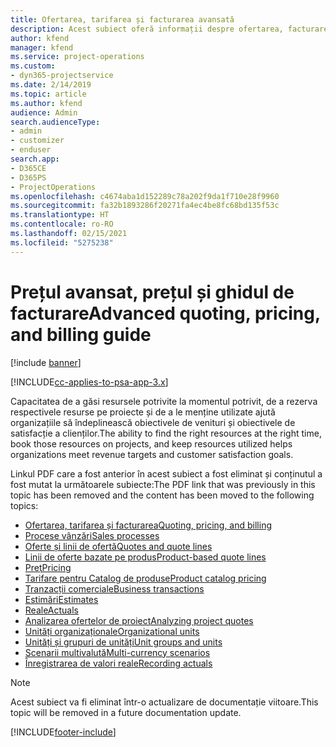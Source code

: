 ```yaml
---
title: Ofertarea, tarifarea și facturarea avansată
description: Acest subiect oferă informații despre ofertarea, facturarea și tarifarea în Project Service Automation.
author: kfend
manager: kfend
ms.service: project-operations
ms.custom:
- dyn365-projectservice
ms.date: 2/14/2019
ms.topic: article
ms.author: kfend
audience: Admin
search.audienceType:
- admin
- customizer
- enduser
search.app:
- D365CE
- D365PS
- ProjectOperations
ms.openlocfilehash: c4674aba1d152289c78a202f9da1f710e28f9960
ms.sourcegitcommit: fa32b1893286f20271fa4ec4be8fc68bd135f53c
ms.translationtype: HT
ms.contentlocale: ro-RO
ms.lasthandoff: 02/15/2021
ms.locfileid: "5275238"
---
```

# <a name="advanced-quoting-pricing-and-billing-guide"></a><span data-ttu-id="41a95-103">Prețul avansat, prețul și ghidul de facturare</span><span class="sxs-lookup"><span data-stu-id="41a95-103">Advanced quoting, pricing, and billing guide</span></span>

[!include [banner](../../includes/psa-now-project-operations.md)]

[!INCLUDE[cc-applies-to-psa-app-3.x](../../includes/cc-applies-to-psa-app-3x.md)]

<span data-ttu-id="41a95-104">Capacitatea de a găsi resursele potrivite la momentul potrivit, de a rezerva respectivele resurse pe proiecte și de a le menține utilizate ajută organizațiile să îndeplinească obiectivele de venituri și obiectivele de satisfacție a clienților.</span><span class="sxs-lookup"><span data-stu-id="41a95-104">The ability to find the right resources at the right time, book those resources on projects, and keep resources utilized helps organizations meet revenue targets and customer satisfaction goals.</span></span> 

<span data-ttu-id="41a95-105">Linkul PDF care a fost anterior în acest subiect a fost eliminat și conținutul a fost mutat la următoarele subiecte:</span><span class="sxs-lookup"><span data-stu-id="41a95-105">The PDF link that was previously in this topic has been removed and the content has been moved to the following topics:</span></span>

- [<span data-ttu-id="41a95-106">Ofertarea, tarifarea și facturarea</span><span class="sxs-lookup"><span data-stu-id="41a95-106">Quoting, pricing, and billing</span></span>](../quote-bill-price.md)
- [<span data-ttu-id="41a95-107">Procese vânzări</span><span class="sxs-lookup"><span data-stu-id="41a95-107">Sales processes</span></span>](../basic-sales-process.md)
- [<span data-ttu-id="41a95-108">Oferte și linii de ofertă</span><span class="sxs-lookup"><span data-stu-id="41a95-108">Quotes and quote lines</span></span>](../basic-quote-lines.md)
- [<span data-ttu-id="41a95-109">Linii de oferte bazate pe produs</span><span class="sxs-lookup"><span data-stu-id="41a95-109">Product-based quote lines</span></span>](../product-based-quote-lines.md)
- [<span data-ttu-id="41a95-110">Preţ</span><span class="sxs-lookup"><span data-stu-id="41a95-110">Pricing</span></span>](../basic-pricing.md)
- [<span data-ttu-id="41a95-111">Tarifare pentru Catalog de produse</span><span class="sxs-lookup"><span data-stu-id="41a95-111">Product catalog pricing</span></span>](../product-catalog-pricing.md)
- [<span data-ttu-id="41a95-112">Tranzacții comerciale</span><span class="sxs-lookup"><span data-stu-id="41a95-112">Business transactions</span></span>](../basic-business-transactions.md)
- [<span data-ttu-id="41a95-113">Estimări</span><span class="sxs-lookup"><span data-stu-id="41a95-113">Estimates</span></span>](../estimates.md)
- [<span data-ttu-id="41a95-114">Reale</span><span class="sxs-lookup"><span data-stu-id="41a95-114">Actuals</span></span>](../actuals.md)
- [<span data-ttu-id="41a95-115">Analizarea ofertelor de proiect</span><span class="sxs-lookup"><span data-stu-id="41a95-115">Analyzing project quotes</span></span>](../basic-analyzing-quotes.md)
- [<span data-ttu-id="41a95-116">Unități organizaționale</span><span class="sxs-lookup"><span data-stu-id="41a95-116">Organizational units</span></span>](../advanced-organizational.md)
- [<span data-ttu-id="41a95-117">Unități și grupuri de unități</span><span class="sxs-lookup"><span data-stu-id="41a95-117">Unit groups and units</span></span>](../advanced-units.md)
- [<span data-ttu-id="41a95-118">Scenarii multivalută</span><span class="sxs-lookup"><span data-stu-id="41a95-118">Multi-currency scenarios</span></span>](../advanced-currency.md)
- [<span data-ttu-id="41a95-119">Înregistrarea de valori reale</span><span class="sxs-lookup"><span data-stu-id="41a95-119">Recording actuals</span></span>](../advanced-actuals.md)

> [!NOTE]
> <span data-ttu-id="41a95-120">Acest subiect va fi eliminat într-o actualizare de documentație viitoare.</span><span class="sxs-lookup"><span data-stu-id="41a95-120">This topic will be removed in a future documentation update.</span></span> 


[!INCLUDE[footer-include](../../includes/footer-banner.md)]